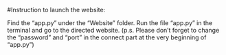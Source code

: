 #Instruction to launch the website:

Find the “app.py” under the “Website” folder. Run the file “app.py” in the terminal and go to the directed website. (p.s. Please don’t forget to change the “password” and “port” in the connect part at the very beginning of “app.py”)
